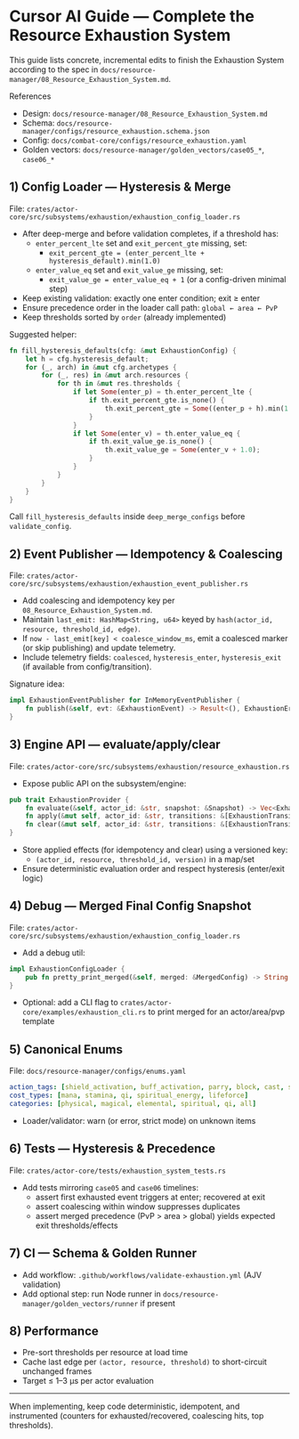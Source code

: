 # Cursor AI Guide — Complete the Resource Exhaustion System

This guide lists concrete, incremental edits to finish the Exhaustion System according to the spec in `docs/resource-manager/08_Resource_Exhaustion_System.md`.

References
- Design: `docs/resource-manager/08_Resource_Exhaustion_System.md`
- Schema: `docs/resource-manager/configs/resource_exhaustion.schema.json`
- Config: `docs/combat-core/configs/resource_exhaustion.yaml`
- Golden vectors: `docs/resource-manager/golden_vectors/case05_*`, `case06_*`

## 1) Config Loader — Hysteresis & Merge

File: `crates/actor-core/src/subsystems/exhaustion/exhaustion_config_loader.rs`

- After deep-merge and before validation completes, if a threshold has:
  - `enter_percent_lte` set and `exit_percent_gte` missing, set:
    - `exit_percent_gte = (enter_percent_lte + hysteresis_default).min(1.0)`
  - `enter_value_eq` set and `exit_value_ge` missing, set:
    - `exit_value_ge = enter_value_eq + 1` (or a config-driven minimal step)
- Keep existing validation: exactly one enter condition; exit ≥ enter
- Ensure precedence order in the loader call path: `global ← area ← PvP`
- Keep thresholds sorted by `order` (already implemented)

Suggested helper:
```rust
fn fill_hysteresis_defaults(cfg: &mut ExhaustionConfig) {
    let h = cfg.hysteresis_default;
    for (_, arch) in &mut cfg.archetypes {
        for (_, res) in &mut arch.resources {
            for th in &mut res.thresholds {
                if let Some(enter_p) = th.enter_percent_lte {
                    if th.exit_percent_gte.is_none() {
                        th.exit_percent_gte = Some((enter_p + h).min(1.0));
                    }
                }
                if let Some(enter_v) = th.enter_value_eq {
                    if th.exit_value_ge.is_none() {
                        th.exit_value_ge = Some(enter_v + 1.0);
                    }
                }
            }
        }
    }
}
```
Call `fill_hysteresis_defaults` inside `deep_merge_configs` before `validate_config`.

## 2) Event Publisher — Idempotency & Coalescing

File: `crates/actor-core/src/subsystems/exhaustion/exhaustion_event_publisher.rs`

- Add coalescing and idempotency key per `08_Resource_Exhaustion_System.md`.
- Maintain `last_emit: HashMap<String, u64>` keyed by `hash(actor_id, resource, threshold_id, edge)`.
- If `now - last_emit[key] < coalesce_window_ms`, emit a coalesced marker (or skip publishing) and update telemetry.
- Include telemetry fields: `coalesced`, `hysteresis_enter`, `hysteresis_exit` (if available from config/transition).

Signature idea:
```rust
impl ExhaustionEventPublisher for InMemoryEventPublisher {
    fn publish(&self, evt: &ExhaustionEvent) -> Result<(), ExhaustionError> { /* coalesce & publish */ }
}
```

## 3) Engine API — evaluate/apply/clear

File: `crates/actor-core/src/subsystems/exhaustion/resource_exhaustion.rs`

- Expose public API on the subsystem/engine:
```rust
pub trait ExhaustionProvider {
    fn evaluate(&self, actor_id: &str, snapshot: &Snapshot) -> Vec<ExhaustionTransition>;
    fn apply(&mut self, actor_id: &str, transitions: &[ExhaustionTransition]) -> Result<(), ExhaustionError>;
    fn clear(&mut self, actor_id: &str, transitions: &[ExhaustionTransition]) -> Result<(), ExhaustionError>;
}
```
- Store applied effects (for idempotency and clear) using a versioned key:
  - `(actor_id, resource, threshold_id, version)` in a map/set
- Ensure deterministic evaluation order and respect hysteresis (enter/exit logic)

## 4) Debug — Merged Final Config Snapshot

File: `crates/actor-core/src/subsystems/exhaustion/exhaustion_config_loader.rs`

- Add a debug util:
```rust
impl ExhaustionConfigLoader {
    pub fn pretty_print_merged(&self, merged: &MergedConfig) -> String { /* include sources */ }
}
```
- Optional: add a CLI flag to `crates/actor-core/examples/exhaustion_cli.rs` to print merged for an actor/area/pvp template

## 5) Canonical Enums

File: `docs/resource-manager/configs/enums.yaml`
```yaml
action_tags: [shield_activation, buff_activation, parry, block, cast, sprint]
cost_types: [mana, stamina, qi, spiritual_energy, lifeforce]
categories: [physical, magical, elemental, spiritual, qi, all]
```
- Loader/validator: warn (or error, strict mode) on unknown items

## 6) Tests — Hysteresis & Precedence

File: `crates/actor-core/tests/exhaustion_system_tests.rs`

- Add tests mirroring `case05` and `case06` timelines:
  - assert first exhausted event triggers at enter; recovered at exit
  - assert coalescing within window suppresses duplicates
  - assert merged precedence (PvP > area > global) yields expected exit thresholds/effects

## 7) CI — Schema & Golden Runner

- Add workflow: `.github/workflows/validate-exhaustion.yml` (AJV validation)
- Add optional step: run Node runner in `docs/resource-manager/golden_vectors/runner` if present

## 8) Performance

- Pre-sort thresholds per resource at load time
- Cache last edge per `(actor, resource, threshold)` to short-circuit unchanged frames
- Target ≤ 1–3 μs per actor evaluation

---

When implementing, keep code deterministic, idempotent, and instrumented (counters for exhausted/recovered, coalescing hits, top thresholds).
